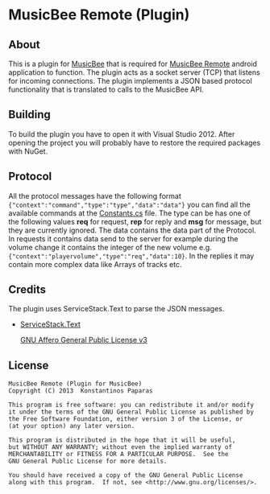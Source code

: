 MusicBee Remote (Plugin)
====================

About
-------
This is a plugin for [MusicBee](http://getmusicbee.com/) that is required for [MusicBee Remote](https://github.com/kelsos/mbrc) android application to function. The plugin acts as a socket server (TCP) that listens for incoming connections. The plugin implements a JSON based protocol functionality that is translated to calls to the MusicBee API.

Building
-------
To build the plugin you have to open it with Visual Studio 2012. After opening the project you will probably have to restore the required packages with NuGet.

Protocol
-------
All the protocol messages have the following format ``{"context":"command","type":"type","data":"data"}`` you can find all the available commands at the [Constants.cs](https://github.com/kelsos/mbrc-plugin/blob/development/AndroidRemote/Networking/Constants.cs) file. The type can be has one of the following values **req** for request, **rep** for reply and **msg** for message, but they are currently ignored. The data contains the data part of the Protocol. In requests it contains data send to the server for example during the volume change it contains the integer of the new volume e.g. `` {"context":"playervolume","type":"req","data":10}``. In the replies it may contain more complex data like Arrays of tracks etc.

Credits
-------
The plugin uses ServiceStack.Text to parse the JSON messages.

*   [ServiceStack.Text](https://github.com/ServiceStack/ServiceStack.Text)
    
    [GNU Affero General Public License v3](http://www.gnu.org/licenses/agpl-3.0.html)

License
------


    MusicBee Remote (Plugin for MusicBee)
    Copyright (C) 2013  Konstantinos Paparas

    This program is free software: you can redistribute it and/or modify
    it under the terms of the GNU General Public License as published by
    the Free Software Foundation, either version 3 of the License, or
    (at your option) any later version.

    This program is distributed in the hope that it will be useful,
    but WITHOUT ANY WARRANTY; without even the implied warranty of
    MERCHANTABILITY or FITNESS FOR A PARTICULAR PURPOSE.  See the
    GNU General Public License for more details.

    You should have received a copy of the GNU General Public License
    along with this program.  If not, see <http://www.gnu.org/licenses/>.
